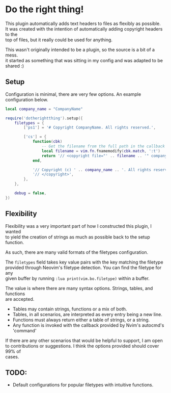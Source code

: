 # Do the right thing!
This plugin automatically adds text headers to files as flexibly as possible.<br>
It was created with the intention of automatically adding copyright headers to the<br>
top of files, but it really could be used for anything.

This wasn't originally intended to be a plugin, so the source is a bit of a mess.<br>
it started as something that was sitting in my config and was adapted to be shared :)

## Setup

Configuration is minimal, there are very few options. An example configuration
below.

```lua
local company_name = "CompanyName"

require('dotherightthing').setup({
    filetypes = {
        ['ps1'] = '# Copyright CompanyName. All rights reserved.',

        ['cs'] = {
            function(cbk)
                -- Get the filename from the full path in the callback
                local filename = vim.fn.fnamemodify(cbk.match, ':t')
                return '// <copyright file="' .. filename .. '" company="' .. company_name .. '">'
            end,

            '// Copyright (c) ' .. company_name .. '. All rights reserved.',
            '// </copyright>',
        },
    },

    debug = false,
})
```

## Flexibility

Flexibility was a very important part of how I constructed this plugin, I wanted<br>
to yield the creation of strings as much as possible back to the setup function.

As such, there are many valid formats of the filetypes configuration.

The `filetypes` field takes key value pairs with the key matching the filetype<br>
provided through Neovim's filetype detection. You can find the filetype for any<br>
given buffer by running `:lua print(vim.bo.filetype)` within a buffer.

The value is where there are many syntax options. Strings, tables, and functions<br>
are accepted.

- Tables may contain strings, functions or a mix of both.
- Tables, in all scenarios, are interpreted as every entry being a new line.
- Functions must always return either a table of strings, or a string.
- Any function is invoked with the callback provided by Nvim's autocmd's 'command'

If there are any other scenarios that would be helpful to support, I am open<br>
to contributions or suggestions. I think the options provided should cover 99% of<br>
cases.

## TODO:
- Default configurations for popular filetypes with intuitive functions.
